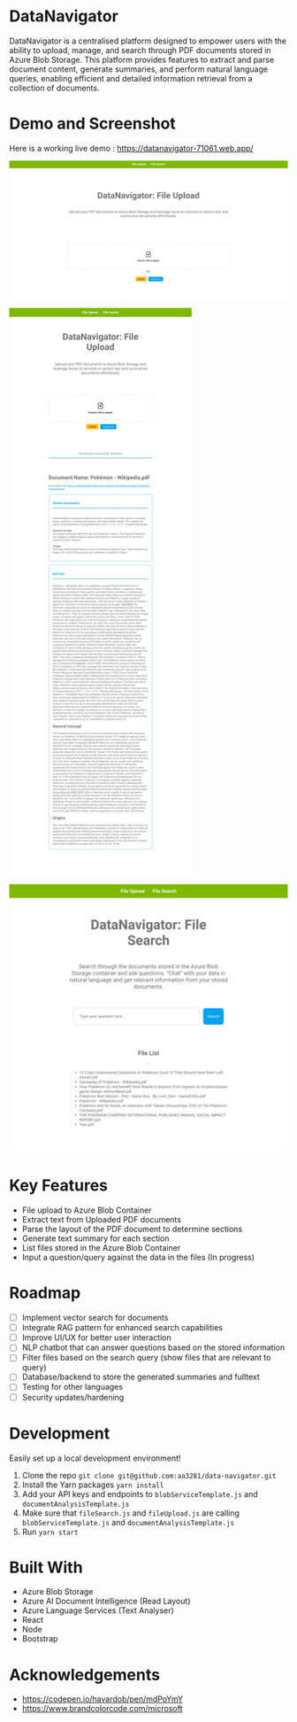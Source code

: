 # DataNavigator
DataNavigator is a centralised platform designed to empower users with the ability to upload, manage, and search through PDF documents stored in Azure Blob Storage. This platform provides features to extract and parse document content, generate summaries, and perform natural language queries, enabling efficient and detailed information retrieval from a collection of documents.

# Demo and Screenshot
Here is a working live demo : https://datanavigator-71061.web.app/

![Upload File](/screenshots/1.png "Upload File Screen")

![Upload File](/screenshots/2.png "Successful Upload Screen")

![Upload File](/screenshots/3.png "Search File Screen")


# Key Features
- File upload to Azure Blob Container 
- Extract text from Uploaded PDF documents
- Parse the layout of the PDF document to determine sections 
- Generate text summary for each section
- List files stored in the Azure Blob Container
- Input a question/query against the data in the files (In progress)

# Roadmap
- [ ] Implement vector search for documents
- [ ] Integrate RAG pattern for enhanced search capabilities
- [ ] Improve UI/UX for better user interaction
- [ ] NLP chatbot that can answer questions based on the stored information
- [ ] Filter files based on the search query (show files that are relevant to query)
- [ ] Database/backend to store the generated summaries and fulltext
- [ ] Testing for other languages
- [ ] Security updates/hardening
  
# Development
Easily set up a local development environment!

1. Clone the repo `git clone git@github.com:aa3281/data-navigator.git`
2. Install the Yarn packages `yarn install`
3. Add your API keys and endpoints to `blobServiceTemplate.js` and `documentAnalysisTemplate.js`
4. Make sure that `fileSearch.js` and `fileUpload.js` are calling `blobServiceTemplate.js` and `documentAnalysisTemplate.js`
5. Run `yarn start`

# Built With
- Azure Blob Storage
- Azure AI Document Intelligence (Read Layout)
- Azure Language Services (Text Analyser)
- React
- Node
- Bootstrap

# Acknowledgements
- https://codepen.io/havardob/pen/mdPoYmY
- https://www.brandcolorcode.com/microsoft
